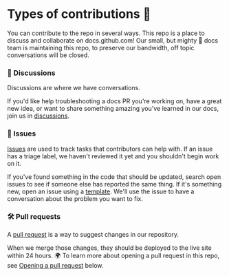 # Types of contributions :memo:
You can contribute to the repo in several ways. This repo is a place to discuss and collaborate on docs.github.com! Our small, but mighty :muscle: docs team is maintaining this repo, to preserve our bandwidth, off topic conversations will be closed.

### :mega: Discussions
Discussions are where we have conversations.

If you'd like help troubleshooting a docs PR you're working on, have a great new idea, or want to share something amazing you've learned in our docs, join us in [discussions](https://github.com/Awinja-j/Whatsapp-Bot-Using-On-Premise-API/discussions).

### :lady_beetle: Issues
[Issues](https://github.com/Awinja-j/Whatsapp-Bot-Using-On-Premise-API/issues) are used to track tasks that contributors can help with. If an issue has a triage label, we haven't reviewed it yet and you shouldn't begin work on it.

If you've found something in the code that should be updated, search open issues to see if someone else has reported the same thing. If it's something new, open an issue using a [template](https://github.com/github/docs/issues/new/choose). We'll use the issue to have a conversation about the problem you want to fix.

### :hammer_and_wrench: Pull requests
A [pull request](https://docs.github.com/en/github/collaborating-with-issues-and-pull-requests/about-pull-requests) is a way to suggest changes in our repository.

When we merge those changes, they should be deployed to the live site within 24 hours. :earth_africa: To learn more about opening a pull request in this repo, see [Opening a pull request](https://github.com/Awinja-j/Whatsapp-Bot-Using-On-Premise-API/blob/main/.github/Pull_Requests.md) below.

